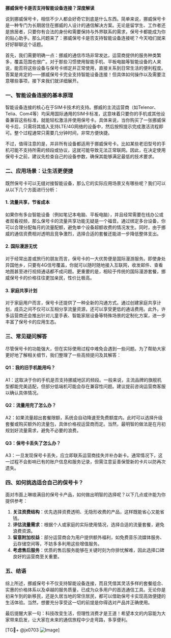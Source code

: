 **挪威保号卡是否支持智能设备连接？深度解读**

说到挪威保号卡，相信不少人都会好奇它到底是什么东西。简单来说，挪威保号卡是一种专门为长期居住在挪威的人设计的通信解决方案。无论是留学生、工作者还是旅居者，只要你有合法的身份和需要保持与外界联系的需求，保号卡都能成为你的贴心助手。那么问题来了：挪威保号卡是否支持智能设备连接呢？今天咱们就来好好聊聊这个话题。

首先，我们需要明确一点：挪威的通信市场非常发达，运营商提供的服务种类繁多，覆盖范围也很广。对于那些习惯使用智能手机、平板电脑等智能设备的人来说，能否将这些设备与保号卡绑定并正常使用，直接关系到日常生活的便利程度。答案是肯定的——挪威保号卡完全支持智能设备连接！但具体如何操作以及需要注意哪些事项，接下来我们就详细展开。

### **一、智能设备连接的基本原理**
智能设备连接的核心在于SIM卡技术的支持。挪威的主流运营商（如Telenor、Telia、Com4等）均采用国际通用的SIM卡标准，这意味着只要你的手机或其他设备兼容这些标准，就能轻松激活并使用保号卡。具体来说，当你购买了一张挪威保号卡后，只需将其插入支持LTE/4G网络的设备中，然后按照提示完成激活流程即可。整个过程通常只需要几分钟时间，非常方便快捷。

不过，值得注意的是，并非所有设备都适用于挪威保号卡。比如某些老旧型号的手机可能不支持所需的频段或协议，这就可能导致无法正常联网。因此，在决定使用保号卡之前，建议先检查自己的设备参数，确保其能够满足最低的技术要求。

### **二、应用场景：让生活更便捷**
既然保号卡可以无缝对接智能设备，那么它的实际应用场景又有哪些呢？我们可以从以下几个方面进行分析：

#### **1. 流量共享，节省成本**
如果你有多台智能设备（例如笔记本电脑、平板电脑），并且经常需要在线办公或者观看视频，那么保号卡的流量共享功能无疑是一个福音。通过绑定多台设备，你可以合理分配每月的流量配额，避免单个设备超额收费的情况发生。同时，由于挪威的通信资费相对透明且竞争激烈，选择合适的套餐还能进一步降低整体支出。

#### **2. 国际漫游无忧**
对于经常出差或旅行的朋友而言，保号卡的一大优势便是国际漫游服务。即使身处异国他乡，只要有4G信号覆盖，你就可以随时随地接入互联网，收发邮件、查看地图甚至进行视频通话都不成问题。更重要的是，相较于传统的国际漫游套餐，挪威保号卡的价格往往更加亲民，性价比极高。

#### **3. 家庭共享计划**
对于家庭用户而言，保号卡还提供了一种全新的沟通方式。通过创建家庭共享计划，成员之间不仅可以互相分享流量资源，还可以享受更低的通话费用。此外，许多运营商还会推出针对儿童手表、智能家居设备等特殊场景的定制化方案，进一步丰富了保号卡的应用生态。

### **三、常见疑问解答**
尽管保号卡的功能强大，但在实际使用过程中难免会遇到一些问题。为了帮助大家更好地了解相关细节，我们整理了一些高频提问及其解答：

#### **Q1：我的旧手机能用吗？**
A1：这取决于你的手机是否支持挪威地区的频段。一般来说，主流品牌的旗舰机型都能完美适配，但部分低端机可能会存在兼容性问题。建议提前咨询运营商客服以确认具体情况。

#### **Q2：流量用完了怎么办？**
A2：如果流量超出套餐限额，系统会自动降速至免费额度内。此时可以选择升级套餐或购买额外的流量包，具体价格视运营商而定。当然，最明智的做法是在月初规划好流量需求，避免不必要的浪费。

#### **Q3：保号卡丢失了怎么办？**
A3：一旦发现保号卡丢失，应立即联系运营商挂失并补办新卡。通常情况下，这一过程不会影响已有的账户信息和服务记录，但需注意妥善保管新的卡片以防再次遗失。

### **四、如何挑选适合自己的保号卡？**
面对市面上琳琅满目的保号卡产品，如何做出明智的选择呢？以下几点或许能为你提供参考：

1. **关注资费结构**：优先选择资费透明、无隐形收费的产品，这样既能省心又能省钱。
2. **评估流量需求**：根据个人或家庭的实际使用情况，选择合适的流量套餐，避免浪费资源。
3. **留意附加权益**：部分运营商会为用户提供额外福利，如免费音乐流媒体服务、云存储空间等，不妨多多利用这些增值服务。
4. **考虑售后服务**：优质的售后服务能够在关键时刻为你排忧解难，因此选择口碑良好的运营商至关重要。

### **五、结语**
综上所述，挪威保号卡不仅支持智能设备连接，而且凭借其灵活多样的套餐组合、实惠的价格体系以及卓越的服务质量，已成为众多用户的首选通信工具。无论你是初来乍到的新移民，还是久居当地的常住居民，都可以借助保号卡实现高效便捷的生活体验。当然，想要充分享受这一切的前提是你得选对产品并正确使用。

最后提醒大家一句：科技改变生活，但理性消费才是王道！希望本文的内容能为大家带来启发，让大家在未来的通信旅程中少走弯路，多享便利。

[TG💪+ @jx0703 ![Image](https://github.com/user-attachments/assets/dbca1d08-cadb-493c-b0ec-ad6f7a83f270)]